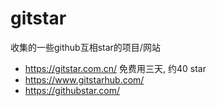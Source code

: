 # gitstar
收集的一些github互相star的项目/网站


* https://gitstar.com.cn/ 免费用三天, 约40 star
* https://www.gitstarhub.com/
* https://githubstar.com/
